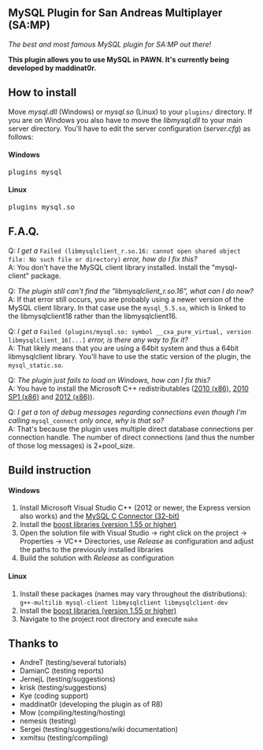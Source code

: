 MySQL Plugin for San Andreas Multiplayer (SA:MP)
------------------------------------------------
*The best and most famous MySQL plugin for SA:MP out there!*

**This plugin allows you to use MySQL in PAWN. It's currently being developed by maddinat0r.**

How to install
--------------
Move *mysql.dll* (Windows) or *mysql.so* (Linux) to your `plugins/` directory. If you are on Windows you also have to move the *libmysql.dll* to your main server directory.
You'll have to edit the server configuration (*server.cfg*) as follows:
#### Windows
<pre>plugins mysql</pre>

#### Linux
<pre>plugins mysql.so</pre>

F.A.Q.
------
Q: *I get a* `Failed (libmysqlclient_r.so.16: cannot open shared object file: No such file or directory)` *error, how do I fix this?*  
A: You don't have the MySQL client library installed. Install the "mysql-client" package.

Q: *The plugin still can't find the "libmysqlclient_r.so.16", what can I do now?*  
A: If that error still occurs, you are probably using a newer version of the MySQL client library. In that case use the `mysql_5.5.so`, which is linked to the libmysqlclient18 rather than the libmysqlclient16.

Q: *I get a* `Failed (plugins/mysql.so: symbol __cxa_pure_virtual, version libmysqlclient_16[...]` *error, is there any way to fix it?*  
A: That likely means that you are using a 64bit system and thus a 64bit libmysqlclient library. You'll have to use the static version of the plugin, the `mysql_static.so`.  

Q: *The plugin just fails to load on Windows, how can I fix this?*  
A: You have to install the Microsoft C++ redistributables ([2010 (x86)](http://www.microsoft.com/en-us/download/details.aspx?id=5555), [2010 SP1 (x86)](http://www.microsoft.com/en-us/download/details.aspx?id=8328) and [2012 (x86)](http://www.microsoft.com/en-us/download/details.aspx?id=30679)).

Q: *I get a ton of debug messages regarding connections even though I'm calling* `mysql_connect` *only once, why is that so?*  
A: That's because the plugin uses multiple direct database connections per connection handle. The number of direct connections (and thus the number of those log messages) is 2+pool_size.  

Build instruction
---------------
#### Windows
1. Install Microsoft Visual Studio C++ (2012 or newer, the Express version also works) and the [MySQL C Connector (32-bit)](http://dev.mysql.com/downloads/connector/c/)
2. Install the [boost libraries (version 1.55 or higher)](http://www.boost.org/users/download/)
3. Open the solution file with Visual Studio -> right click on the project -> Properties -> VC++ Directories, use *Release* as configuration and adjust the paths to the previously installed libraries
4. Build the solution with *Release* as configuration

#### Linux
1. Install these packages (names may vary throughout the distributions): `g++-multilib mysql-client libmysqlclient libmysqlclient-dev`
2. Install the [boost libraries (version 1.55 or higher)](http://www.boost.org/users/download/)
3. Navigate to the project root directory and execute `make`

Thanks to
---------
- AndreT (testing/several tutorials)
- DamianC (testing reports)
- JernejL (testing/suggestions)
- krisk (testing/suggestions)
- Kye (coding support)
- maddinat0r (developing the plugin as of R8)
- Mow (compiling/testing/hosting)
- nemesis (testing)
- Sergei (testing/suggestions/wiki documentation)
- xxmitsu (testing/compiling)
